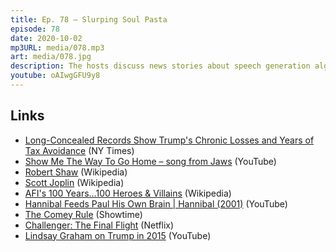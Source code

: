 ```yaml
---
title: Ep. 78 – Slurping Soul Pasta
episode: 78
date: 2020-10-02
mp3URL: media/078.mp3
art: media/078.jpg
description: The hosts discuss news stories about speech generation algorithms, boiling spaghetti in children's tears, Robert Shaw in Jaws and The Sting, the best cinema heroes and villains of all time, The Comey Rule on Showtime, the Challenger documentary on Netflix.
youtube: oAIwgGFU9y8
---
```


## Links

- [Long-Concealed Records Show Trump's Chronic Losses and Years of Tax Avoidance](https://www.nytimes.com/interactive/2020/09/27/us/donald-trump-taxes.html) (NY Times)
- [Show Me The Way To Go Home – song from Jaws](https://www.youtube.com/watch?v=n1gdre5Nij8) (YouTube)
- [Robert Shaw](https://en.wikipedia.org/wiki/Robert_Shaw_(actor)) (Wikipedia)
- [Scott Joplin](https://en.wikipedia.org/wiki/Scott_Joplin) (Wikipedia)
- [AFI's 100 Years...100 Heroes & Villains](https://en.wikipedia.org/wiki/AFI%27s_100_Years...100_Heroes_%26_Villains) (Wikipedia)
- [Hannibal Feeds Paul His Own Brain | Hannibal (2001)](https://www.youtube.com/watch?v=ibfBDKiw1ac) (YouTube)
- [The Comey Rule](https://www.sho.com/the-comey-rule) (Showtime)
- [Challenger: The Final Flight](https://www.netflix.com/es-en/title/81012137) (Netflix)
- [Lindsay Graham on Trump in 2015](https://www.youtube.com/watch?v=3SmM_N4Zy_U) (YouTube)